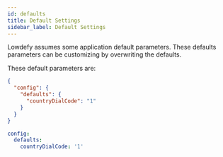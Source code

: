 ```yaml
---
id: defaults
title: Default Settings
sidebar_label: Default Settings
---
```

Lowdefy assumes some application default parameters. These defaults parameters can be customizing by overwriting the defaults.


These default parameters are:

```json
{
  "config": {
    "defaults": {
      "countryDialCode": "1"
    }
  }
}
```

```yaml
config:
  defaults:
    countryDialCode: '1'
```